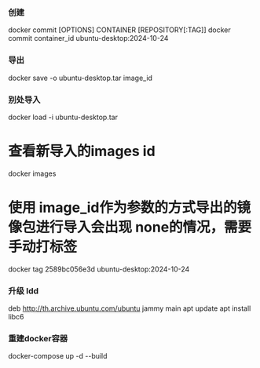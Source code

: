 
### 创建
docker commit [OPTIONS] CONTAINER [REPOSITORY[:TAG]]
docker commit  container_id  ubuntu-desktop:2024-10-24

### 导出
docker save -o ubuntu-desktop.tar image_id

### 别处导入
docker load -i ubuntu-desktop.tar

# 查看新导入的images id
docker images

# 使用 image_id作为参数的方式导出的镜像包进行导入会出现 none的情况，需要手动打标签
docker tag 2589bc056e3d ubuntu-desktop:2024-10-24



### 升级 ldd
deb http://th.archive.ubuntu.com/ubuntu jammy main
apt update
apt install libc6



### 重建docker容器
docker-compose up -d --build